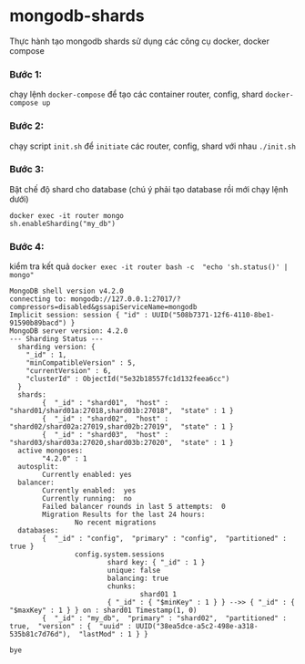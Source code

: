 # mongodb-shards
Thực hành tạo mongodb shards sử dụng các công cụ docker, docker compose

### Bước 1:
chạy lệnh `docker-compose` để tạo các container router, config, shard
`docker-compose up`


### Bước 2:
chạy script `init.sh` để `initiate` các router, config, shard với nhau
`./init.sh`

### Bước 3:
Bật chế độ shard cho database (chú ý phải tạo database rồi mới chạy lệnh dưới)
```
docker exec -it router mongo
sh.enableSharding("my_db")
```

### Bước 4:
kiểm tra kết quả
`docker exec -it router bash -c  "echo 'sh.status()' | mongo"`

```
MongoDB shell version v4.2.0
connecting to: mongodb://127.0.0.1:27017/?compressors=disabled&gssapiServiceName=mongodb
Implicit session: session { "id" : UUID("508b7371-12f6-4110-8be1-91590b89bacd") }
MongoDB server version: 4.2.0
--- Sharding Status ---
  sharding version: {
  	"_id" : 1,
  	"minCompatibleVersion" : 5,
  	"currentVersion" : 6,
  	"clusterId" : ObjectId("5e32b18557fc1d132feea6cc")
  }
  shards:
        {  "_id" : "shard01",  "host" : "shard01/shard01a:27018,shard01b:27018",  "state" : 1 }
        {  "_id" : "shard02",  "host" : "shard02/shard02a:27019,shard02b:27019",  "state" : 1 }
        {  "_id" : "shard03",  "host" : "shard03/shard03a:27020,shard03b:27020",  "state" : 1 }
  active mongoses:
        "4.2.0" : 1
  autosplit:
        Currently enabled: yes
  balancer:
        Currently enabled:  yes
        Currently running:  no
        Failed balancer rounds in last 5 attempts:  0
        Migration Results for the last 24 hours:
                No recent migrations
  databases:
        {  "_id" : "config",  "primary" : "config",  "partitioned" : true }
                config.system.sessions
                        shard key: { "_id" : 1 }
                        unique: false
                        balancing: true
                        chunks:
                                shard01	1
                        { "_id" : { "$minKey" : 1 } } -->> { "_id" : { "$maxKey" : 1 } } on : shard01 Timestamp(1, 0)
        {  "_id" : "my_db",  "primary" : "shard02",  "partitioned" : true,  "version" : {  "uuid" : UUID("38ea5dce-a5c2-498e-a318-535b81c7d76d"),  "lastMod" : 1 } }

bye
```




